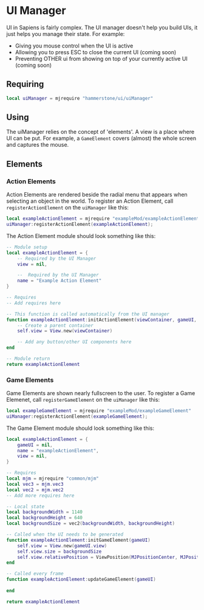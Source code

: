 # UI Manager

UI in Sapiens is fairly complex. The UI manager doesn't help you build UIs, it just helps you manage their state. For example:
* Giving you mouse control when the UI is active
* Allowing you to press ESC to close the current UI (coming soon)
* Preventing OTHER ui from showing on top of your currently active UI (coming soon)

## Requiring
```lua
local uiManager = mjrequire "hammerstone/ui/uiManager"
```

## Using
The uiManager relies on the concept of 'elements'. A view is a place where UI can be put. For example, a `GameElement` covers (almost) the whole screen and captures the mouse.

## Elements

### Action Elements
Action Elements are rendered beside the radial menu that appears when selecting an object in the world. To register an Action Element, call `registerActionElement` on the `uiManager` like this:
```lua
local exampleActionElement = mjrequire "exampleMod/exampleActionElement"
uiManager:registerActionElement(exampleActionElement);
```
The Action Element module should look something like this:
```lua
-- Module setup
local exampleActionElement = {
	-- Required by the UI Manager
	view = nil,

	--  Required by the UI Manager
	name = "Example Action Element"
}

-- Requires
-- Add requires here

-- This function is called automatically from the UI manager
function exampleActionElement:initActionElement(viewContainer, gameUI, hubUI, world)
	-- Create a parent container
	self.view = View.new(viewContainer)

    -- Add any button/other UI components here
end

-- Module return
return exampleActionElement
```

### Game Elements
Game Elements are shown nearly fullscreen to the user. To register a Game Elemenet, call `registerGameElement` on the `uiManager` like this:
```lua
local exampleGameElement = mjrequire "exampleMod/exampleGameElement"
uiManager:registerActionElement(exampleGameElement);
```
The Game Element module should look something like this:
```lua
local exampleActionElement = {
    gameUI = nil,
	name = "exampleActionElement",
	view = nil,
}

-- Requires
local mjm = mjrequire "common/mjm"
local vec3 = mjm.vec3
local vec2 = mjm.vec2
-- Add more requires here

-- Local state
local backgroundWidth = 1140
local backgroundHeight = 640
local backgroundSize = vec2(backgroundWidth, backgroundHeight)

-- Called when the UI needs to be generated
function exampleActionElement:initGameElement(gameUI)
    self.view = View.new(gameUI.view)
	self.view.size = backgroundSize
	self.view.relativePosition = ViewPosition(MJPositionCenter, MJPositionCenter)
end

-- Called every frame
function exampleActionElement:updateGameElement(gameUI)
	
end

return exampleActionElement
```